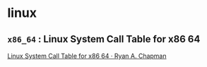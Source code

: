 # linux

## `x86_64`  : Linux System Call Table for x86 64

[Linux System Call Table for x86 64 · Ryan A. Chapman](http://blog.rchapman.org/posts/Linux_System_Call_Table_for_x86_64/)